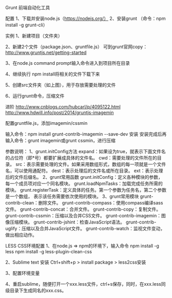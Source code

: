 Grunt 前端自动化工具

配置
1、下载并安装node.js（https://nodejs.org/）
2、安装grunt （命令：npm install -g grunt-cli）

实例
1、新建项目（文件夹）


2、新建2个文件（package.json、gruntfile.js）
可到grunt官网copy：http://www.gruntjs.net/getting-started

3、在node.js command prompt输入命令进入到项目所在目录


4、继续执行 npm install将相关的文件下载下来


5、创建src文件夹（如上图），用于存放需要处理的文件

6、运行grunt命令，压缩文件





进阶
http://www.cnblogs.com/hubcarl/p/4095122.html
http://www.hdwill.info/post/2014/gruntjs-imagemin

配置gruntfile.js，添加imagemin/cssmin

输入命令：npm install grunt-contrib-imagemin --save-dev 安装
安装完成后再输入命令：grunt imagemin或grunt cssmin，进行压缩









参数说明：
1、grunt.initConfig方法
expand：如果设为true，就表示下面文件名的占位符（即*号）都要扩展成具体的文件名。
cwd：需要处理的文件所在的目录。
src：表示需要处理的文件。如果采用数组形式，数组的每一项就是一个文件名，可以使用通配符。
dest：表示处理后的文件名或所在目录。
ext：表示处理后的文件后缀名。
2、grunt常用函数
grunt.initConfig：定义各种模块的参数，每一个成员项对应一个同名模块。
grunt.loadNpmTasks：加载完成任务所需的模块。
grunt.registerTask：定义具体的任务。第一个参数为任务名，第二个参数是一个数组， 表示该任务需要依次使用的模块。
3、grunt常用模块
grunt-contrib-clean：删除文件。
grunt-contrib-compass：使用compass编译sass文件。
grunt-contrib-concat：合并文件。
grunt-contrib-copy：复制文件。
grunt-contrib-cssmin：压缩以及合并CSS文件。
grunt-contrib-imagemin：图像压缩模块。
grunt-contrib-jshint：检查JavaScript语法。
grunt-contrib-uglify：压缩以及合并JavaScript文件。
grunt-contrib-watch：监视文件变动，做出相应动作。



























LESS CSS环境配置
1、在node.js => npm的环境下，输入命令
npm install -g less
npm install -g less-plugin-clean-css

2、Sublime text 安装
Ctrl+shift+p > install package > less2css安装

3、配置环境变量



4、重启sublime，随便打开一个xxx.less文件，ctrl+s保存，同时，在xxx.less同级目录下生成同名的xxx.css。
